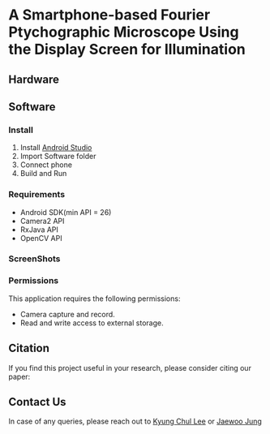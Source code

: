 # A Smartphone-based Fourier Ptychographic Microscope Using the Display Screen for Illumination

## Hardware

## Software 
### Install
1. Install [Android Studio](https://developer.android.com/studio)
2. Import Software folder
3. Connect phone
4. Build and Run

### Requirements
* Android SDK(min API = 26)
* Camera2 API
* RxJava API
* OpenCV API

### ScreenShots

### Permissions
This application requires the following permissions:
- Camera capture and record.
- Read and write access to external storage.

## Citation
If you find this project useful in your research, please consider citing our paper:

## Contact Us
In case of any queries, please reach out to [Kyung Chul Lee]( lkc724@yonsei.ac.kr "E-mail") or [Jaewoo Jung]( lukael.jung@yonsei.ac.kr "E-mail")
